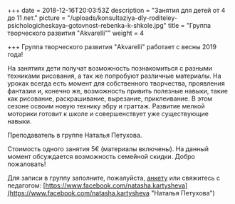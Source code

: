 +++
date = 2018-12-16T20:03:53Z
description = "Занятия для детей от 4 до 11 лет."
picture = "/uploads/konsultaziya-dly-roditeley-psichologicheskaya-gotovnost-rebenka-k-shkole.jpg"
title = "Группа творческого развития \"Akvarelli\""
weight = 4

+++
Группа творческого развития "Akvarelli" работает с  весны 2019 года!

На занятиях дети получат возможность познакомиться с разными техниками рисования, а так же попробуют различные материалы. На уроках всегда есть момент для собственного творчества, проявления фантазии и, конечно же, возможность привить полезные навыки, такие как рисование, раскрашивание, вырезание, приклеивание. В этом сезоне освоим новую технику эбру и граттаж. Развитие мелкой моторики готовит к школе и совершенствует уже существующие навыки.

Преподаватель в группе Наталья Петухова.

Стоимость одного занятия 5€ (материалы включены). На данный момент обсуждается возможность семейной скидки. Добро пожаловать!

Для записи в группу заполните, пожалуйста, [aнкету](https://goo.gl/forms/wNCAjCsOWaL33YSf2) или свяжитесь с педагогом: [https://www.facebook.com/natasha.kartysheva](https://www.facebook.com/natasha.kartysheva "Наталья Петухова")